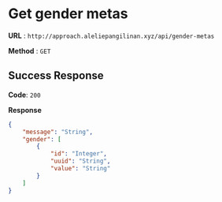 # Get gender metas

**URL** : `http://approach.aleliepangilinan.xyz/api/gender-metas`

**Method** : `GET`

## Success Response
**Code**: `200`

**Response**
```json
{
    "message": "String",
    "gender": [
        {
            "id": "Integer",
            "uuid": "String",
            "value": "String"
        }
    ]
}

```
